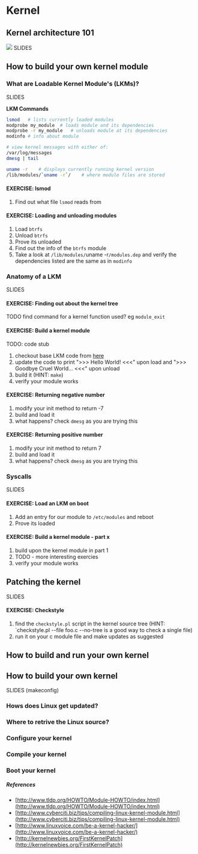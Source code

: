 # Kernel   

## Kernel architecture 101
![](images/linkux_kernel.png)
SLIDES

## How to build your own kernel module

### What are Loadable Kernel Module's (LKMs)?
SLIDES

**LKM Commands**
```bash
lsmod	# lists currently loaded modules
modprobe my_module	# loads module and its dependencies
modprobe -r my_module	# unloads module at its dependencies
modinfo	# info about module

# view kernel messages with either of:
/var/log/messages
dmesg | tail

uname -r 	# displays currently running kernel version
/lib/modules/`uname -r`/	# where module files are stored
```

#### EXERCISE: lsmod

1. Find out what file `lsmod` reads from

#### EXERCISE: Loading and unloading modules

1. Load `btrfs`
1. Unload `btrfs`
1. Prove its unloaded
1. Find out the info of the `btrfs` module
1. Take a look at `/lib/modules/`uname -r`/modules.dep` and verify the dependencies listed are the same as in `modinfo`

### Anatomy of a LKM
SLIDES

#### EXERCISE: Finding out about the kernel tree

TODO find command for a kernel function used?
eg `module_exit`

#### EXERCISE: Build a kernel module

TODO: code stub

1. checkout base LKM code from [here]()
1. update the code to print ">>> Hello World! <<<" upon load and ">>> Goodbye Cruel World... <<<" upon unload
1. build it (HINT: `make`)
1. verify your module works

#### EXERCISE: Returning negative number

1. modify your init method to return -7
1. build and load it
1. what happens? check `dmesg` as you are trying this

#### EXERCISE: Returning positive number

1. modify your init method to return 7
1. build and load it
1. what happens? check `dmesg` as you are trying this

### Syscalls
SLIDES

#### EXERCISE: Load an LKM on boot

1. Add an entry for our module to `/etc/modules` and reboot
1. Prove its loaded

#### EXERCISE: Build a kernel module - part x

1. build upon the kernel module in part 1
1. TODO - more interesting exercies
1. verify your module works

## Patching the kernel
SLIDES

#### EXERCISE: Checkstyle

1. find the `checkstyle.pl` script in the kernel source tree (HINT: `checkstyle.pl --file foo.c --no-tree is a good way to check a single file)
1. run it on your c module file and make updates as suggested

## How to build and run your own kernel

## How to build your own kernel
SLIDES (makeconfig)

### Hows does Linux get updated?

### Where to retrive the Linux source?

### Configure your kernel

### Compile your kernel

### Boot your kernel

##### References
* [http://www.tldp.org/HOWTO/Module-HOWTO/index.html](http://www.tldp.org/HOWTO/Module-HOWTO/index.html)
* [http://www.cyberciti.biz/tips/compiling-linux-kernel-module.html](http://www.cyberciti.biz/tips/compiling-linux-kernel-module.html)
* [http://www.linuxvoice.com/be-a-kernel-hacker/](http://www.linuxvoice.com/be-a-kernel-hacker/)
* [http://kernelnewbies.org/FirstKernelPatch](http://kernelnewbies.org/FirstKernelPatch)